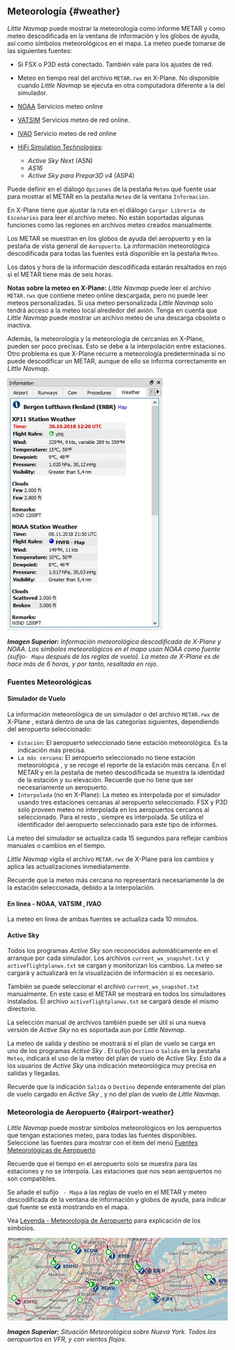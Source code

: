 ## Meteorología  {#weather}

_Little Navmap_  puede mostrar la meteorología como informe METAR y como meteo descodificada en la ventana de información y los globos de ayuda, así como símbolos meteorológicos en el mapa.
La meteo puede tomarse de las siguientes fuentes:

* Si FSX o P3D está conectado. También vale para los ajustes de red.
* Meteo en tiempo real del archivo `METAR.rwx` en X-Plane. No disponible cuando _Little Navmap_ se ejecuta en otra computadora diferente a la del simulador.
* [NOAA](https://www.weather.gov) Servicios meteo online
* [VATSIM](https://www.vatsim.net) Servicios meteo de red online.
* [IVAO](https://www.ivao.aero) Servicio meteo de red online 
* [HiFi Simulation Technologies](http://www.hifisimtech.com):

  * _Active Sky Next_ \(ASN\)
  * _AS16_
  * _Active Sky para Prepar3D v4_ \(ASP4\)

Puede definir en el diálogo `Opciones` de la pestaña  `Meteo`  qué fuente usar para mostrar el METAR en la pestaña `Meteo` de la ventana `Información`.

En X-Plane tiene que ajustar la ruta en el diálogo `Cargar Librería de Escenarios` para leer el archivo meteo. No están soportadas algunas funciones como las regiones en archivos meteo creados manualmente. 

Los METAR se muestran en los globos de ayuda del aeropuerto y en la pestaña de vista general de `Aeropuerto`. La información meteorológica descodificada para todas las fuentes está disponible en la pestaña `Meteo`.

Los datos y hora de la información descodificada estarán resaltados en rojo si el METAR tiene más de seis horas.

**Notas sobre la meteo en X-Plane:**
*Little Navmap* puede leer el archivo  `METAR.rwx` que contiene meteo online descargada, pero no puede leer meteos personalizadas. Si usa meteo personalizada *Little Navmap* solo tendrá acceso a la meteo local alrededor del avión. Tenga en cuenta que *Little Navmap* puede mostrar un archivo meteo de una descarga obsoleta o inactiva.

Además, la meteorología y la meteorología de cercanías en X-Plane, pueden ser poco precisas. Esto se debe a la interpolación entre estaciones. Otro problema es que X-Plane recurre a meteorología predeterminada si no puede descodificar un METAR, aunque de ello se informa correctamente en _Little Navmap_.


![Weather tab](../images/weather.jpg "Weather tab")

_**Imagen Superior:** Información meteorológica descodificada de X-Plane y NOAA. Los símbolos meteorológicos en el mapa usan NOAA como fuente \(sufijo`- Mapa` después de las reglas de vuelo\). La meteo de X-Plane es de hace más de 6 horas, y por tanto, resaltada en rojo._

### Fuentes Meteorológicas

#### Simulador de Vuelo

La información meteorológica de un simulador o del archivo `METAR.rwx` de X-Plane , estará dentro de una de las categorías siguientes, dependiendo del aeropuerto seleccionado:

* `Estación`: El aeropuerto seleccionado tiene estación meteorológica. Es la indicación más precisa.
* `La más cercana`: El aeropuerto seleccionado no tiene estación meteorológica , y se recoge el reporte de la estación más cercana. En el METAR y en la pestaña de meteo descodificada se muestra la identidad de la estación y su elevación. Recuerde que no tiene que ser necesariamente un aeropuerto.
* `Interpolada` \(no en X-Plane\): La meteo es interpolada por el simulador usando tres estaciones cercanas al aeropuerto seleccionado. FSX y P3D solo proveen meteo no interpolada en los aeropuertos cercanos al seleccionado. Para el resto , siempre es interpolada. Se utiliza el identificador del aeropuerto seleccionado para este tipo de informes.

La meteo del simulador se actualiza cada 15 segundos para reflejar cambios manuales o cambios en el tiempo. 

*Little Navmap* vigila el archivo `METAR.rwx` de X-Plane para los cambios y aplica las actualizaciones inmediatamente.

Recuerde que la meteo más cercana no representará necesariamente la de la estación seleccionada, debido a la interpolación.

#### En linea - NOAA, VATSIM , IVAO

La meteo en linea de ambas fuentes se actualiza cada 10 minutos.

#### Active Sky

Todos los programas _Active Sky_  son reconocidos automáticamente en el arranque por cada simulador.
Los archivos `current_wx_snapshot.txt` y `activeflightplanwx.txt` se cargan y monitorizan los cambios. La meteo se cargará y actualizará en la visualización de información si es necesario.

También se puede seleccionar el archivo `current_wx_snapshot.txt` manualmente. En este caso el METAR se mostrará en todos los simuladores instalados. El archivo `activeflightplanwx.txt` se cargará desde el mismo directorio.

La selección manual de archivos también puede ser útil si una nueva versión de  _Active Sky_ no es soportada aun por _Little Navmap_.

La meteo de salida y destino se mostrará si el plan de vuelo se carga en uno de los programas  _Active Sky_ . El sufijo `Destino` o `Salida` en la pestaña `Meteo`, indicará el uso de la meteo del plan de vuelo de Active Sky. Esto da a los usuarios de _Active Sky_ una indicación meteorológica muy precisa en salidas y llegadas.

Recuerde que la indicación `Salida` o `Destino` depende enteramente del plan de vuelo cargado en _Active Sky_ , y no del plan de vuelo de _Little Navmap_.

### Meteorologia de Aeropuerto {#airport-weather}

_Little Navmap_ puede mostrar símbolos meteorológicos en los aeropuertos que tengan estaciones meteo, para todas las fuentes disponibles. Seleccione las fuentes para mostrar con el item del menú [Fuentes Meteorológicas de Aeropuerto](MENUS.md#airport-weather-source) 

Recuerde que el tiempo en el aeropuerto solo se muestra para las estaciones y no se interpola. Las estaciones que nos sean aeropuertos no son compatibles.  

Se añade el sufijo ` - Mapa` a las reglas de vuelo en el METAR y meteo descodificada de la ventana de información y globos de ayuda, para indicar qué fuente se está mostrando en el mapa. 


Vea [Leyenda - Meteorología de Aeropuerto](LEGEND.md#airport-weather) para explicación de los símbolos. 

![Airport Weather](../images/weather_map.jpg "Weather tab")

_**Imagen Superior:** Situación Meteorológica sobre Nueva York. Todos los aeropuertos en VFR, y con vientos flojos._

